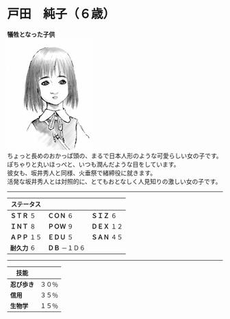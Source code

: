 # 戸田　純子（６歳）    
**犠牲となった子供**  
![](..\003_Picture\07_戸田_純子.gif)  
ちょっと長めのおかっぱ頭の、まるで日本人形のような可愛らしい女の子です。ぽちゃりと丸いほっぺと、いつも潤んだような目をしています。  
彼女も、坂井秀人と同様、火垂祭で緒締役に就きます。  
活発な坂井秀人とは対照的に、とてもおとなしく人見知りの激しい女の子です。  
  
  
---  

ステータス|||  
---|---|---|  
**ＳＴＲ** ５|**ＣＯＮ** ６|**ＳＩＺ** ６|  
**ＩＮＴ** ８|**ＰＯＷ** ９|**ＤＥＸ** １２|  
**ＡＰＰ** １５|**ＥＤＵ** ５|**ＳＡＮ** ４５|  
**耐久力** ６|**ＤＢ** －１Ｄ６|  
  
---  

技能||  
---|---|  
**忍び歩き**|３０％|  
**信用**|３５％|  
**生物学**|１５％|  
